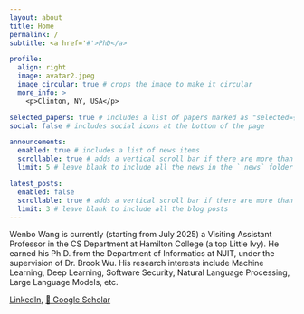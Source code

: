 ```yaml
---
layout: about
title: Home
permalink: /
subtitle: <a href='#'>PhD</a>

profile:
  align: right
  image: avatar2.jpeg
  image_circular: true # crops the image to make it circular
  more_info: >
    <p>Clinton, NY, USA</p>

selected_papers: true # includes a list of papers marked as "selected={true}"
social: false # includes social icons at the bottom of the page

announcements:
  enabled: true # includes a list of news items
  scrollable: true # adds a vertical scroll bar if there are more than 3 news items
  limit: 5 # leave blank to include all the news in the `_news` folder

latest_posts:
  enabled: false
  scrollable: true # adds a vertical scroll bar if there are more than 3 new posts items
  limit: 3 # leave blank to include all the blog posts
---
```


Wenbo Wang is currently (starting from July 2025) a Visiting Assistant Professor in the CS Department at Hamilton College (a top Little Ivy). He earned his Ph.D. from the Department of Informatics at NJIT, under the supervision of Dr. Brook Wu. His research interests include Machine Learning, Deep Learning, Software Security, Natural Language Processing, Large Language Models, etc.

[<i class="fab fa-linkedin"></i> LinkedIn](https://www.linkedin.com/in/wenbo-wang-3461211a7/), [📖 Google Scholar](https://scholar.google.com/citations?user=sGzfUyAAAAAJ&hl=en&oi=ao)